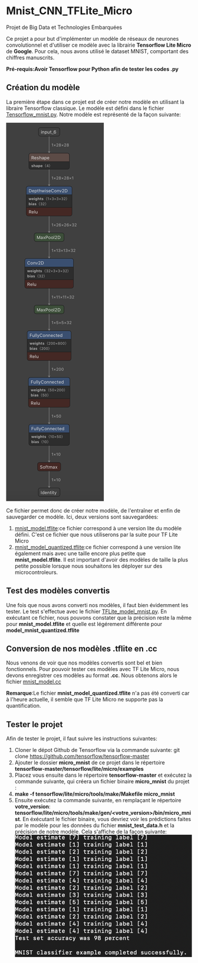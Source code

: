 # Mnist_CNN_TFLite_Micro
Projet de Big Data et Technologies Embarquées


Ce projet a pour but d'implémenter un modèle de réseaux de neurones convolutionnel et d'utiliser ce modèle avec la librairie **Tensorflow Lite Micro** de **Google**. Pour cela, nous avons utilisé le dataset MNIST, comportant des chiffres manuscrits.

**Pré-requis:Avoir Tensorflow pour Python afin de tester les codes .py**

## Création du modèle

La première étape dans ce projet est de créer notre modèle en utilisant la libraire Tensorflow classique. Le modèle est défini dans le fichier [Tensorflow_mnist.py](https://github.com/PierreAmbeza/Mnist_CNN_TFLite_Micro/blob/master/Tensorflow_mnist.py).
Notre modèle est représenté de la façon suivante:

![Description du modele](Model.png)

Ce fichier permet donc de créer notre modèle, de l'entraîner et enfin de sauvegarder ce modèle. Ici, deux versions sont sauvegardées:

1. [mnist_model.tflite](https://github.com/PierreAmbeza/Mnist_CNN_TFLite_Micro/blob/master/micro_mnist/model_mnist.tflite):ce fichier correspond à une version lite du modèle défini. C'est ce fichier que nous utiliserons par la suite pour TF Lite Micro
1. [mnist_model_quantized.tflite](https://github.com/PierreAmbeza/Mnist_CNN_TFLite_Micro/blob/master/micro_mnist/model_mnist_quantized__.tflite):ce fichier correspond à une version lite également mais avec une taille encore plus petite que **mnist_model.tflite**. Il est important d'avoir des modèles de taille la plus petite possible lorsque nous souhaitons les déployer sur des microcontroleurs.

## Test des modèles convertis

Une fois que nous avons converti nos modèles, il faut bien évidemment les tester. Le test s'effectue avec le fichier [TFLite_model_mnist.py](https://github.com/PierreAmbeza/Mnist_CNN_TFLite_Micro/blob/master/TFLite_model_mnist.py).
En exécutant ce fichier, nous pouvons constater que la précision reste la même pour **mnist_model.tflite** et quelle est légérement différente pour **model_mnist_quantized.tflite**

## Conversion de nos modèles .tflite en .cc

Nous venons de voir que nos modèles convertis sont bel et bien fonctionnels. Pour pouvoir tester ces modèles avec TF Lite Micro, nous devons enregistrer ces modèles au format **.cc**. Nous obtenons alors le fichier [mnist_model.cc](https://github.com/PierreAmbeza/Mnist_CNN_TFLite_Micro/blob/master/micro_mnist/model/mnist_model.cc)

**Remarque**:Le fichier **mnist_model_quantized.tflite** n'a pas été converti car à l'heure actuelle, il semble que TF Lite Micro ne supporte pas la quantification.


## Tester le projet

Afin de tester le projet, il faut suivre les instructions suivantes:

1. Cloner le dépot Github de Tensorflow via la commande suivante: git clone https://github.com/tensorflow/tensorflow-master
1. Ajouter le dossier **micro_mnist** de ce projet dans le répertoire **tensorflow-master/tensorflow/lite/micro/examples**
1. Placez vous ensuite dans le répertoire **tensorflow-master** et exécutez la commande suivante, qui créera un fichier binaire **micro_mnist** du projet :
  1. **make -f tensorflow/lite/micro/tools/make/Makefile micro_mnist**
1. Ensuite exécutez la commande suivante, en remplaçant le répertoire **votre_version**:
  **tensorflow/lite/micro/tools/make/gen/<votre_version>/bin/micro_mnist**.
  En éxécutant le fichier binaire, vous devriez voir les prédictions faites par le modèle pour les données du fichier **mnist_test_data.h** et la précision de notre modèle. Cela s'affiche de la façon suivante:
  ![Prédictions du modèle TF Lite Micro](Predictions.png)
